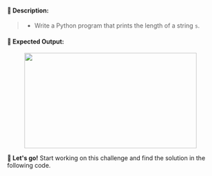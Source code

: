 <h4><strong>📌 Description:</strong></h4><blockquote><ul><li><p>Write a Python program that prints the length of a string <code>s</code>.</p></li></ul></blockquote><h4>🔹 <strong>Expected Output:</strong></h4><figure><img height="221" src="https://udemy-images.s3.amazonaws.com:443/redactor/raw/article_lecture/2021-02-25_12-39-40-a51a3073645b25c67a854ede7f53f3c0.PNG" width="400"></figure><p><strong>📣 Let's go!</strong> Start working on this challenge and find the solution in the following code. </p>
